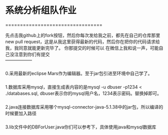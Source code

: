 # 系统分析组队作业
================================= 

先点击我github上的fork按钮，然后你每次发给我之前，都先在自己的仓库那里new pull request，这是从我这里获得最新的代码，然后你在把你的代码请求给我，我同意就能更新完毕了。 你那提交的时候可以 在微信上我和说一声，可能自己没注意到你们有提交  
——————
###
0.采用最新的eclipse Mars作为编辑器。至于jar包引进至环境中自己学了。
###
1.数据库采用mysql，直接生成表内容的是mysql -u dbuser -p1234 < ./databases.sql,
dbuser表示你的mysql用户名，1234表示密码。替换掉即可。
###
2.java连接数据库采用哪个mysql-connector-java-5.1.38中的jar包，所以编译的时候要加入路径
###
3.lib文件中的DBForUser.java你们可以参考下，具体使用java和mysql数据库
